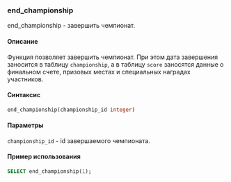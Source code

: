 ### end_championship

end_championship - завершить чемпионат.

#### Описание
Функция позволяет завершить чемпионат. При этом дата завершения заносится в таблицу `championship`, а в 
таблицу `score` заносятся данные о финальном счете, призовых местах и специальных наградах участников.
#### Синтаксис

```SQL 
end_championship(championship_id integer)
```

#### Параметры
`championship_id` - id завершаемого чемпионата.

#### Пример использования

```SQL
SELECT end_championship(1);
```